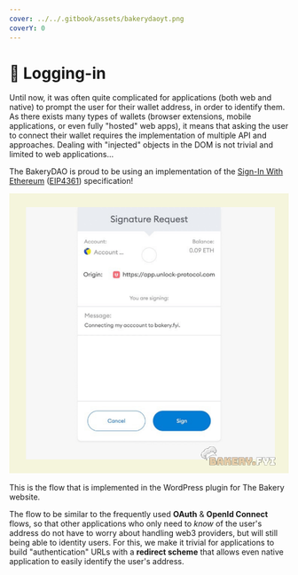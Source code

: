 ```yaml
---
cover: ../../.gitbook/assets/bakerydaoyt.png
coverY: 0
---
```


# 🔳 Logging-in

Until now, it was often quite complicated for applications (both web and native) to prompt the user for their wallet address, in order to identify them. As there exists many types of wallets (browser extensions, mobile applications, or even fully "hosted" web apps), it means that asking the user to connect their wallet requires the implementation of multiple API and approaches. Dealing with "injected" objects in the DOM is not trivial and limited to web applications…

The BakeryDAO is proud to be using an implementation of the [Sign-In With Ethereum](https://docs.unlock-protocol.com/unlock/developers/sign-in-with-ethereum) ([EIP4361](https://eips.ethereum.org/EIPS/eip-4361)) specification!

![Connecting to the BakeryDAO](../../.gitbook/assets/sigg.png)

This is the flow that is implemented in the WordPress plugin for The Bakery website.

The flow to be similar to the frequently used **OAuth** & **OpenId Connect** flows, so that other applications who only need to _know_ of the user's address do not have to worry about handling web3 providers, but will still being able to identity users. For this, we make it trivial for applications to build "authentication" URLs with a **redirect scheme** that allows even native application to easily identify the user's address.
